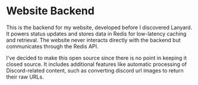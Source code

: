 # Website Backend

This is the backend for my website, developed before I discovered Lanyard. It powers status updates and stores data in Redis for low-latency caching and retrieval. The website never interacts directly with the backend but communicates through the Redis API.

I've decided to make this open source since there is no point in keeping it closed source. It includes additional features like automatic processing of Discord-related content, such as converting discord url images to return their raw URLs.